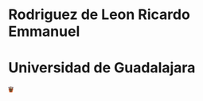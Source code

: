 # Rodriguez de Leon Ricardo Emmanuel

# Universidad de Guadalajara


<html lang="es">
<head>
  <meta charset="UTF-8">
  <meta name="viewport" content="width=device-width, initial-scale=1.0">
  <title>Logo UDG</title>
  <style>
    img {
      width: 10px;
      height: auto;
    }
  </style>
</head>
<body>
  <div>
    <img src="/Hilos/image.png" alt="Logo UDG" />
  </div>
</body>
</html>
